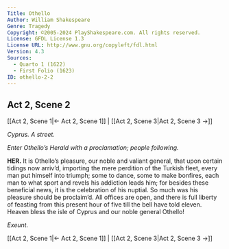 ```yaml
---
Title: Othello
Author: William Shakespeare
Genre: Tragedy
Copyright: ©2005-2024 PlayShakespeare.com. All rights reserved.
License: GFDL License 1.3
License URL: http://www.gnu.org/copyleft/fdl.html
Version: 4.3
Sources:
  - Quarto 1 (1622)
  - First Folio (1623)
ID: othello-2-2
---
```


## Act 2, Scene 2
[[Act 2, Scene 1|← Act 2, Scene 1]] | [[Act 2, Scene 3|Act 2, Scene 3 →]]

*Cyprus. A street.*

*Enter Othello’s Herald with a proclamation; people following.*

**HER.**
It is Othello’s pleasure, our noble and valiant general, that upon certain tidings now arriv’d, importing the mere perdition of the Turkish fleet, every man put himself into triumph; some to dance, some to make bonfires, each man to what sport and revels his addiction leads him; for besides these beneficial news, it is the celebration of his nuptial. So much was his pleasure should be proclaim’d. All offices are open, and there is full liberty of feasting from this present hour of five till the bell have told eleven. Heaven bless the isle of Cyprus and our noble general Othello!

*Exeunt.*

[[Act 2, Scene 1|← Act 2, Scene 1]] | [[Act 2, Scene 3|Act 2, Scene 3 →]]